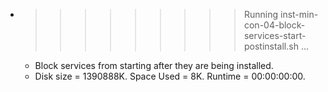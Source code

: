 * >>>>>>>>> Running inst-min-con-04-block-services-start-postinstall.sh ...
  * Block services from starting after they are being installed.
  * Disk size = 1390888K. Space Used = 8K. Runtime = 00:00:00:00.
